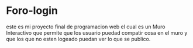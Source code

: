# Foro-login
este es mi proyecto final de programacion web  el  cual es un Muro Interactivo que permite que los usuario puedad compatir cosa en el muro y que los que no esten logeado puedan ver lo que se publico.
